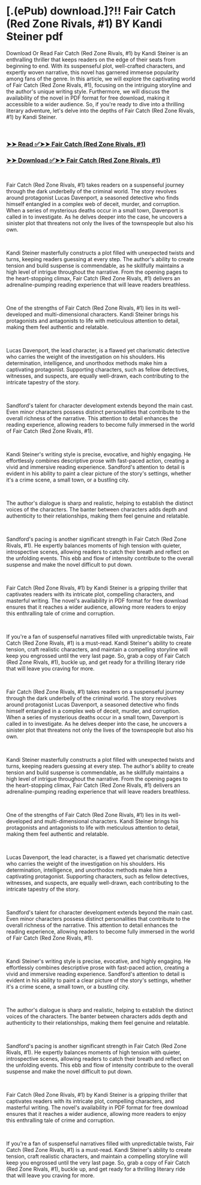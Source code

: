 # [.(ePub) download.]?!! Fair Catch (Red Zone Rivals, #1) BY Kandi Steiner pdf

<p>Download Or Read Fair Catch (Red Zone Rivals, #1) by Kandi Steiner is an enthralling thriller that keeps readers on the edge of their seats from beginning to end. With its suspenseful plot, well-crafted characters, and expertly woven narrative, this novel has garnered immense popularity among fans of the genre. In this article, we will explore the captivating world of Fair Catch (Red Zone Rivals, #1), focusing on the intriguing storyline and the author's unique writing style. Furthermore, we will discuss the availability of the novel in PDF format for free download, making it accessible to a wider audience. So, if you're ready to dive into a thrilling literary adventure, let's delve into the depths of Fair Catch (Red Zone Rivals, #1) by Kandi Steiner.</p>
<p>&nbsp;</p>

### [➤➤ Read ✅➤➤ Fair Catch (Red Zone Rivals, #1)](https://pdfworldcenter.com/?book=60387145)

### [➤➤ Download ✅➤➤ Fair Catch (Red Zone Rivals, #1)](https://pdfworldcenter.com/?book=60387145)

<p>&nbsp;</p>
<p>Fair Catch (Red Zone Rivals, #1) takes readers on a suspenseful journey through the dark underbelly of the criminal world. The story revolves around protagonist Lucas Davenport, a seasoned detective who finds himself entangled in a complex web of deceit, murder, and corruption. When a series of mysterious deaths occur in a small town, Davenport is called in to investigate. As he delves deeper into the case, he uncovers a sinister plot that threatens not only the lives of the townspeople but also his own.</p>
<p>&nbsp;</p>
<p>Kandi Steiner masterfully constructs a plot filled with unexpected twists and turns, keeping readers guessing at every step. The author's ability to create tension and build suspense is commendable, as he skillfully maintains a high level of intrigue throughout the narrative. From the opening pages to the heart-stopping climax, Fair Catch (Red Zone Rivals, #1) delivers an adrenaline-pumping reading experience that will leave readers breathless.</p>
<p>&nbsp;</p>
<p>One of the strengths of Fair Catch (Red Zone Rivals, #1) lies in its well-developed and multi-dimensional characters. Kandi Steiner brings his protagonists and antagonists to life with meticulous attention to detail, making them feel authentic and relatable.</p>
<p>&nbsp;</p>
<p>Lucas Davenport, the lead character, is a flawed yet charismatic detective who carries the weight of the investigation on his shoulders. His determination, intelligence, and unorthodox methods make him a captivating protagonist. Supporting characters, such as fellow detectives, witnesses, and suspects, are equally well-drawn, each contributing to the intricate tapestry of the story.</p>
<p>&nbsp;</p>
<p>Sandford's talent for character development extends beyond the main cast. Even minor characters possess distinct personalities that contribute to the overall richness of the narrative. This attention to detail enhances the reading experience, allowing readers to become fully immersed in the world of Fair Catch (Red Zone Rivals, #1).</p>
<p>&nbsp;</p>
<p>Kandi Steiner's writing style is precise, evocative, and highly engaging. He effortlessly combines descriptive prose with fast-paced action, creating a vivid and immersive reading experience. Sandford's attention to detail is evident in his ability to paint a clear picture of the story's settings, whether it's a crime scene, a small town, or a bustling city.</p>
<p>&nbsp;</p>
<p>The author's dialogue is sharp and realistic, helping to establish the distinct voices of the characters. The banter between characters adds depth and authenticity to their relationships, making them feel genuine and relatable.</p>
<p>&nbsp;</p>
<p>Sandford's pacing is another significant strength in Fair Catch (Red Zone Rivals, #1). He expertly balances moments of high tension with quieter, introspective scenes, allowing readers to catch their breath and reflect on the unfolding events. This ebb and flow of intensity contribute to the overall suspense and make the novel difficult to put down.</p>
<p>&nbsp;</p>
<p>Fair Catch (Red Zone Rivals, #1) by Kandi Steiner is a gripping thriller that captivates readers with its intricate plot, compelling characters, and masterful writing. The novel's availability in PDF format for free download ensures that it reaches a wider audience, allowing more readers to enjoy this enthralling tale of crime and corruption.</p>
<p>&nbsp;</p>
<p>If you're a fan of suspenseful narratives filled with unpredictable twists, Fair Catch (Red Zone Rivals, #1) is a must-read. Kandi Steiner's ability to create tension, craft realistic characters, and maintain a compelling storyline will keep you engrossed until the very last page. So, grab a copy of Fair Catch (Red Zone Rivals, #1), buckle up, and get ready for a thrilling literary ride that will leave you craving for more.</p>
<p>&nbsp;</p>
<p>Fair Catch (Red Zone Rivals, #1) takes readers on a suspenseful journey through the dark underbelly of the criminal world. The story revolves around protagonist Lucas Davenport, a seasoned detective who finds himself entangled in a complex web of deceit, murder, and corruption. When a series of mysterious deaths occur in a small town, Davenport is called in to investigate. As he delves deeper into the case, he uncovers a sinister plot that threatens not only the lives of the townspeople but also his own.</p>
<p>&nbsp;</p>
<p>Kandi Steiner masterfully constructs a plot filled with unexpected twists and turns, keeping readers guessing at every step. The author's ability to create tension and build suspense is commendable, as he skillfully maintains a high level of intrigue throughout the narrative. From the opening pages to the heart-stopping climax, Fair Catch (Red Zone Rivals, #1) delivers an adrenaline-pumping reading experience that will leave readers breathless.</p>
<p>&nbsp;</p>
<p>One of the strengths of Fair Catch (Red Zone Rivals, #1) lies in its well-developed and multi-dimensional characters. Kandi Steiner brings his protagonists and antagonists to life with meticulous attention to detail, making them feel authentic and relatable.</p>
<p>&nbsp;</p>
<p>Lucas Davenport, the lead character, is a flawed yet charismatic detective who carries the weight of the investigation on his shoulders. His determination, intelligence, and unorthodox methods make him a captivating protagonist. Supporting characters, such as fellow detectives, witnesses, and suspects, are equally well-drawn, each contributing to the intricate tapestry of the story.</p>
<p>&nbsp;</p>
<p>Sandford's talent for character development extends beyond the main cast. Even minor characters possess distinct personalities that contribute to the overall richness of the narrative. This attention to detail enhances the reading experience, allowing readers to become fully immersed in the world of Fair Catch (Red Zone Rivals, #1).</p>
<p>&nbsp;</p>
<p>Kandi Steiner's writing style is precise, evocative, and highly engaging. He effortlessly combines descriptive prose with fast-paced action, creating a vivid and immersive reading experience. Sandford's attention to detail is evident in his ability to paint a clear picture of the story's settings, whether it's a crime scene, a small town, or a bustling city.</p>
<p>&nbsp;</p>
<p>The author's dialogue is sharp and realistic, helping to establish the distinct voices of the characters. The banter between characters adds depth and authenticity to their relationships, making them feel genuine and relatable.</p>
<p>&nbsp;</p>
<p>Sandford's pacing is another significant strength in Fair Catch (Red Zone Rivals, #1). He expertly balances moments of high tension with quieter, introspective scenes, allowing readers to catch their breath and reflect on the unfolding events. This ebb and flow of intensity contribute to the overall suspense and make the novel difficult to put down.</p>
<p>&nbsp;</p>
<p>Fair Catch (Red Zone Rivals, #1) by Kandi Steiner is a gripping thriller that captivates readers with its intricate plot, compelling characters, and masterful writing. The novel's availability in PDF format for free download ensures that it reaches a wider audience, allowing more readers to enjoy this enthralling tale of crime and corruption.</p>
<p>&nbsp;</p>
<p>If you're a fan of suspenseful narratives filled with unpredictable twists, Fair Catch (Red Zone Rivals, #1) is a must-read. Kandi Steiner's ability to create tension, craft realistic characters, and maintain a compelling storyline will keep you engrossed until the very last page. So, grab a copy of Fair Catch (Red Zone Rivals, #1), buckle up, and get ready for a thrilling literary ride that will leave you craving for more.</p>
<p>&nbsp;</p>

